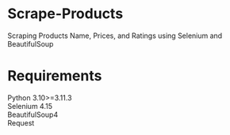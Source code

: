 # Scrape-Products
Scraping Products Name, Prices, and Ratings using Selenium and BeautifulSoup

# Requirements

Python 3.10>=3.11.3 <br>
Selenium 4.15 <br>
BeautifulSoup4 <br>
Request


